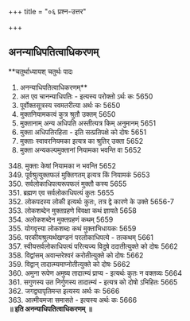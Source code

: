 +++
title = "०६ प्रश्न-उत्तर"

+++


## अनन्याधिपतित्वाधिकरणम्

**चतुर्थाध्यायश् चतुर्थः पादः  
1. अनन्याधिपतित्वाधिकरणम्**  
341. अत एव चानन्याधिपतिः - इत्यस्य परोक्तो ऽर्थः कः 5650  
342. पूर्वोक्तसूत्रस्य स्वमतरीत्या अर्थः कः 5650  
343. मुक्तनियामकत्वं कुत्र श्रुतौ उक्तम् 5650  
344. मुक्तानाम् अन्य अधिपति अस्तीत्यत्र किम् अनुमानम् 5651  
345. मुक्ता अधिपतिरहिता - इति सत्प्रतिपक्षे को दोषः 5651  
346. मुक्ताः स्वावरनियमका इत्यत्र का श्रुतिर् उक्ता 5652  
347. मुक्ता अन्यकल्पमुक्तानां नियामका भवन्ति वा 5652

348\. मुक्ताः केषां नियामका न भवन्ति 5652  
349. पूर्वश्रुत्युक्तफलं मुक्तिगतम् इत्यत्र किं नियामकं 5653  
350. सर्वलोकाधिपत्यरूपफलं मुक्तौ कस्य 5655  
351. ब्रह्मण एव सर्वलोकाधिपत्यं कुतः 5655  
352. लोकपदस्य लोकी इत्यर्थः कुतः, तत्र द्वे कारणे के उक्ते 5656-7  
353. लोकशब्देन मुक्तग्रहणे विवक्षा कथं ज्ञायते 5658  
354. अलोकशब्देन मुक्तग्रहणं कथम् 5659  
355. योगवृत्त्या लोकशब्दः कथं मुक्ताभिधायकः 5659  
356. परकीयश्रुत्यर्थखण्डनं परलोकाधिपत्ये - तत्कथम् 5661  
357. स्वीयसर्वलोकाधिपत्यं परित्यज्य विदुषे ददातीत्युक्ते को दोषः 5662  
358. विद्वांसम् अवान्तरेश्वरं करोतीत्युक्ते को दोषः 5662  
359. विद्वान् तादात्म्यमाप्नोतीत्युक्ते को दोषः 5662  
360. अमुना रूपेण अमुष्य तादात्म्यं प्राप्य - इत्यर्थः कुतः न वक्तव्यः 5664  
361. सगुणस्य उत निर्गुणस्य तादात्म्यं - इत्यत्र को दोषो ऽभिहितः 5665  
362. जगद्व्यापृतिमन्त इत्यस्य अर्थः कः 5666  
363. आत्मीयमजा समासते - इत्यस्य अर्थः कः 5666  
**॥ इति अनन्याधिपतित्वाधिकरणम्** **॥**


